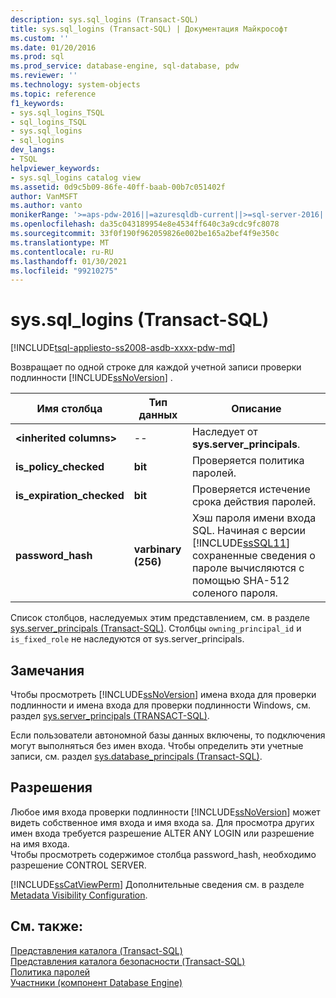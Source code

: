 ```yaml
---
description: sys.sql_logins (Transact-SQL)
title: sys.sql_logins (Transact-SQL) | Документация Майкрософт
ms.custom: ''
ms.date: 01/20/2016
ms.prod: sql
ms.prod_service: database-engine, sql-database, pdw
ms.reviewer: ''
ms.technology: system-objects
ms.topic: reference
f1_keywords:
- sys.sql_logins_TSQL
- sql_logins_TSQL
- sys.sql_logins
- sql_logins
dev_langs:
- TSQL
helpviewer_keywords:
- sys.sql_logins catalog view
ms.assetid: 0d9c5b09-86fe-40ff-baab-00b7c051402f
author: VanMSFT
ms.author: vanto
monikerRange: '>=aps-pdw-2016||=azuresqldb-current||>=sql-server-2016||>=sql-server-linux-2017||=azuresqldb-mi-current'
ms.openlocfilehash: da35c043189954e8e4534ff640c3a9cdc9fc8078
ms.sourcegitcommit: 33f0f190f962059826e002be165a2bef4f9e350c
ms.translationtype: MT
ms.contentlocale: ru-RU
ms.lasthandoff: 01/30/2021
ms.locfileid: "99210275"
---
```

# <a name="syssql_logins-transact-sql"></a>sys.sql_logins (Transact-SQL)
[!INCLUDE[tsql-appliesto-ss2008-asdb-xxxx-pdw-md](../../includes/tsql-appliesto-ss2008-asdb-xxxx-pdw-md.md)]

  Возвращает по одной строке для каждой учетной записи проверки подлинности [!INCLUDE[ssNoVersion](../../includes/ssnoversion-md.md)] .  
  
|Имя столбца|Тип данных|Описание|  
|-----------------|---------------|-----------------|  
|**\<inherited columns>**|--|Наследует от **sys.server_principals**.|  
|**is_policy_checked**|**bit**|Проверяется политика паролей.|  
|**is_expiration_checked**|**bit**|Проверяется истечение срока действия паролей.|  
|**password_hash**|**varbinary (256)**|Хэш пароля имени входа SQL. Начиная с версии [!INCLUDE[ssSQL11](../../includes/sssql11-md.md)] сохраненные сведения о пароле вычисляются с помощью SHA-512 соленого пароля.|  
  
 Список столбцов, наследуемых этим представлением, см. в разделе [sys.server_principals &#40;Transact-SQL&#41;](../../relational-databases/system-catalog-views/sys-server-principals-transact-sql.md). Столбцы `owning_principal_id` и `is_fixed_role` не наследуются от sys.server_principals.
  
## <a name="remarks"></a>Замечания  
 Чтобы просмотреть [!INCLUDE[ssNoVersion](../../includes/ssnoversion-md.md)] имена входа для проверки подлинности и имена входа для проверки подлинности Windows, см. раздел [sys.server_principals &#40;TRANSACT-SQL&#41;](../../relational-databases/system-catalog-views/sys-server-principals-transact-sql.md).  
  
 Если пользователи автономной базы данных включены, то подключения могут выполняться без имен входа. Чтобы определить эти учетные записи, см. раздел  [sys.database_principals &#40;Transact-SQL&#41;](../../relational-databases/system-catalog-views/sys-database-principals-transact-sql.md).  
  
## <a name="permissions"></a>Разрешения  
 Любое имя входа проверки подлинности [!INCLUDE[ssNoVersion](../../includes/ssnoversion-md.md)] может видеть собственное имя входа и имя входа sa. Для просмотра других имен входа требуется разрешение ALTER ANY LOGIN или разрешение на имя входа.  
 Чтобы просмотреть содержимое столбца password_hash, необходимо разрешение CONTROL SERVER.
  
 [!INCLUDE[ssCatViewPerm](../../includes/sscatviewperm-md.md)] Дополнительные сведения см. в разделе [Metadata Visibility Configuration](../../relational-databases/security/metadata-visibility-configuration.md).  
  
## <a name="see-also"></a>См. также:  
 [Представления каталога (Transact-SQL)](../../relational-databases/system-catalog-views/catalog-views-transact-sql.md)   
 [Представления каталога безопасности (Transact-SQL)](../../relational-databases/system-catalog-views/security-catalog-views-transact-sql.md)   
 [Политика паролей](../../relational-databases/security/password-policy.md)   
 [Участники (компонент Database Engine)](../../relational-databases/security/authentication-access/principals-database-engine.md)  
  
  
